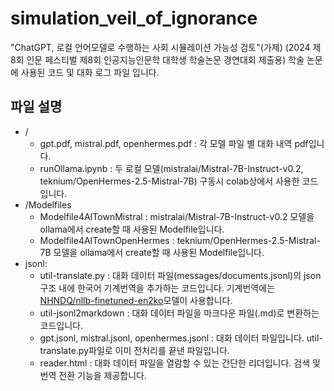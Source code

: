 # simulation_veil_of_ignorance

"ChatGPT, 로컬 언어모델로 수행하는 사회 시뮬레이션 가능성 검토"(가제) (2024 제8회 인문 페스티벌 제8회 인공지능인문학 대학생 학술논문 경연대회 제출용) 학술 논문에 사용된 코드 및 대화 로그 파일 입니다.

## 파일 설명
* /
    * gpt.pdf, mistral.pdf, openhermes.pdf : 각 모델 파일 별 대화 내역 pdf입니다.  
    * runOllama.ipynb : 두 로컬 모델(mistralai/Mistral-7B-Instruct-v0.2, teknium/OpenHermes-2.5-Mistral-7B) 구동시 colab상에서 사용한 코드입니다.  
* /Modelfiles  
    * Modelfile4AITownMistral : mistralai/Mistral-7B-Instruct-v0.2 모델을 ollama에서 create할 때 사용된 Modelfile입니다.  
    * Modelfile4AITownOpenHermes : teknium/OpenHermes-2.5-Mistral-7B 모델을 ollama에서 create할 때 사용된 Modelfile입니다.  
* jsonl:  
    * util-translate.py : 대화 데이터 파일(messages/documents.jsonl)의 json 구조 내에 한국어 기계번역을 추가하는 코드입니다. 기계번역에는 [NHNDQ/nllb-finetuned-en2ko](https://huggingface.co/NHNDQ/nllb-finetuned-en2ko)모델이 사용합니다.  
    * util-jsonl2markdown : 대화 데이터 파일을 마크다운 파일(.md)로 변환하는 코드입니다.  
    * gpt.jsonl, mistral.jsonl, openhermes.jsonl : 대화 데이터 파일입니다. util-translate.py파일로 이미 전처리를 끝낸 파일입니다.  
    * reader.html : 대화 데이터 파일을 열람할 수 있는 간단한 리더입니다. 검색 및 번역 전환 기능을 제공합니다.  